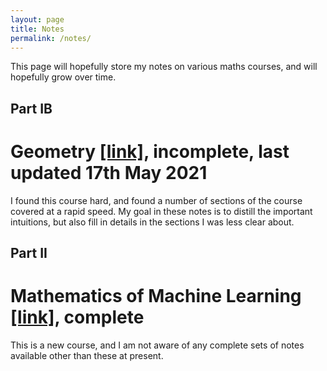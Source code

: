 ```yaml
---
layout: page
title: Notes
permalink: /notes/
---
```


This page will hopefully store my notes on various maths courses, and will hopefully grow over time.

## Part IB

# Geometry <a href="../assets/Geom.pdf" target="_blank">[link]</a>, incomplete, last updated 17th May 2021

I found this course hard, and found a number of sections of the course covered at a rapid speed. My goal in these notes is to distill the important intuitions, but also fill in details in the sections I was less clear about.

## Part II

# Mathematics of Machine Learning <a href="../assets/MML.pdf" target="_blank">[link]</a>, complete

This is a new course, and I am not aware of any complete sets of notes available other than these at present.
